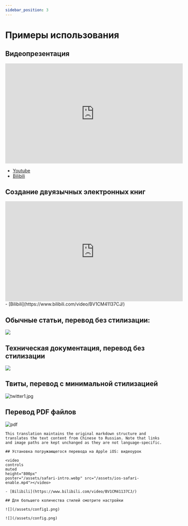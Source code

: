 ```yaml
---
sidebar_position: 3
---
```


# Примеры использования

## Видеопрезентация

<iframe width="560" height="315" src="https://www.youtube.com/embed/0nIzWCseLVo" title="YouTube video player" frameBorder="0" allow="accelerometer; autoplay; clipboard-write; encrypted-media; gyroscope; picture-in-picture; web-share" allowFullScreen></iframe>

- [Youtube](https://youtu.be/0nIzWCseLVo)
- [Bilibili](https://www.bilibili.com/video/BV1Ws4y1u7M9/)

## Создание двуязычных электронных книг

<iframe width="560" height="315" src="https://www.youtube.com/embed/FBsQ0Zs6qMA" title="YouTube video player" frameborder="0" allow="accelerometer; autoplay; clipboard-write; encrypted-media; gyroscope; picture-in-picture; web-share" allowfullscreen></iframe>
- [Bilibili](https://www.bilibili.com/video/BV1CM41137CJ/)

## Обычные статьи, перевод без стилизации:

![](/assets/microsoft.png)

## Техническая документация, перевод без стилизации

![](/assets/typescript.png)

## Твиты, перевод с минимальной стилизацией

![twitter1.jpg](https://s2.loli.net/2023/02/07/sA23c6FerQNnTtY.jpg)

## Перевод PDF файлов

![pdf](/assets/pdf.png)

```
This translation maintains the original markdown structure and translates the text content from Chinese to Russian. Note that links and image paths are kept unchanged as they are not language-specific.

## Установка погружающегося перевода на Apple iOS: видеоурок

<video
controls
muted
height="800px"
poster="/assets/safari-intro.webp" src="/assets/ios-safari-enable.mp4"></video>

- [Bilibili](https://www.bilibili.com/video/BV1CM41137CJ/)

## Для большего количества стилей смотрите настройки

![](/assets/config1.png)

![](/assets/config.png)
